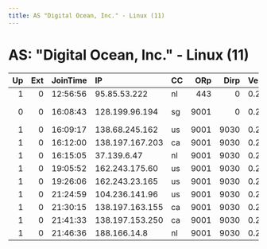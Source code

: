 ```yaml
---
title: AS "Digital Ocean, Inc." - Linux (11)
---
```


# AS: "Digital Ocean, Inc." - Linux (11)

|   Up |   Ext | JoinTime   | IP              | CC   |   ORp |   Dirp | Version   | Contact                      | Nickname       |   eFamMembers |
|-----:|------:|:-----------|:----------------|:-----|------:|-------:|:----------|:-----------------------------|:---------------|--------------:|
|    1 |     0 | 12:56:56   | 95.85.53.222    | nl   |   443 |      0 | 0.2.9.12  | human@boxbox.com             | howdoesitwork  |             1 |
|    0 |     0 | 16:08:43   | 128.199.96.194  | sg   |  9001 |      0 | 0.2.9.11  | Thomas Wittmann &lt;widatec2 | ITKDemo        |             1 |
|    1 |     0 | 16:09:17   | 138.68.245.162  | us   |  9001 |   9030 | 0.2.9.11  | &lt;none&gt;                 | thankfulcorn   |             1 |
|    1 |     0 | 16:12:00   | 138.197.167.203 | ca   |  9001 |   9030 | 0.2.9.11  | &lt;none&gt;                 | deepcast       |             1 |
|    1 |     0 | 16:15:05   | 37.139.6.47     | nl   |  9001 |   9030 | 0.2.9.11  | &lt;none&gt;                 | calmpurpose    |             1 |
|    1 |     0 | 19:05:52   | 162.243.175.60  | us   |  9001 |   9030 | 0.2.9.11  | &lt;none&gt;                 | bewilderedloss |             1 |
|    1 |     0 | 19:26:06   | 162.243.23.165  | us   |  9001 |   9030 | 0.2.9.11  | &lt;none&gt;                 | drabtrouble    |             1 |
|    1 |     0 | 21:24:59   | 104.236.141.96  | us   |  9001 |   9030 | 0.2.9.11  | &lt;none&gt;                 | amfectbor      |             1 |
|    1 |     0 | 21:30:15   | 138.197.163.155 | ca   |  9001 |   9030 | 0.2.9.11  | &lt;none&gt;                 | massiverock    |             1 |
|    1 |     0 | 21:41:33   | 138.197.153.250 | ca   |  9001 |   9030 | 0.2.9.11  | &lt;none&gt;                 | lanerven       |             1 |
|    1 |     0 | 21:46:36   | 188.166.14.8    | nl   |  9001 |   9030 | 0.2.9.11  | &lt;none&gt;                 | cooleducation  |             1 |
